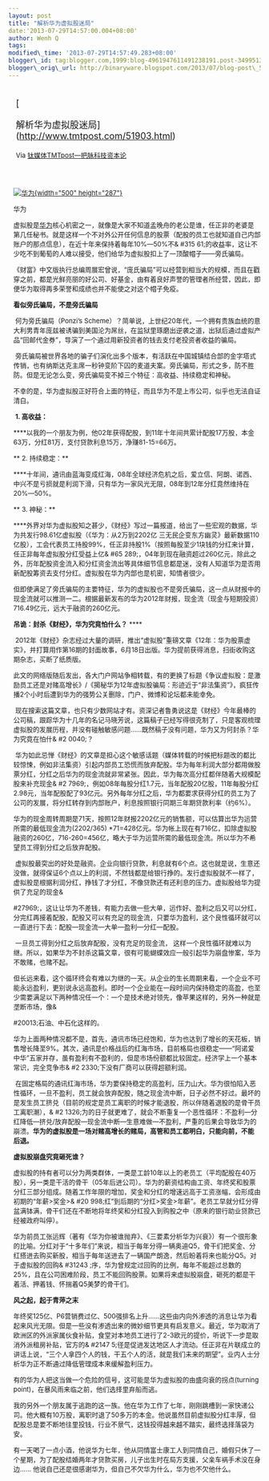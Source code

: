 ```yaml
--- 
layout: post 
title: "解析华为虚拟股迷局" 
date:'2013-07-29T14:57:00.004+08:00' 
author: Wenh Q
tags:
modified\_time: '2013-07-29T14:57:49.283+08:00' 
blogger\_id: tag:blogger.com,1999:blog-4961947611491238191.post-3499513369246959014
blogger\_orig\_url: http://binaryware.blogspot.com/2013/07/blog-post\_5990.html
---
```

<div style="margin: 10px; padding: 5px;">

<div style="font-size: 18px;">

[

解析华为虚拟股迷局](http://www.tmtpost.com/51903.html)

</div>

<div style="font-size: 13px;">

Via [钛媒体TMTpost—把脉科技资本论](http://www.tmtpost.com/)

</div>

</div>

<div style="font-size: 13px; padding: 15px 0 10px 10px;">

<div style="width: 510px;">

[![华为](http://www.tmtpost.com/wp-content/uploads/2013/05/0936011.jpg "华为"){width="500"
height="287"}](http://www.tmtpost.com/wp-content/uploads/2013/05/0936011.jpg)

华为

</div>

<div align="center" style="text-align: left;">

虚拟股是[华为](http://www.tmtpost.com/tag/huawei "查看 华为 中的全部文章")核心机密之一，就像是大家不知道孟晚舟的老公是谁，任正非的老婆是第几任秘书。就是这样一个不对外公开任何信息的股票（配股的员工也就知道自己内部账户的那点信息），在近十年来保持着每年10%—50%不&
#315
61;的收益率，这让不少吃不到葡萄的人难以接受，他们给华为虚拟股扣上了一顶酸帽子——旁氏骗局。

</div>

<div style="text-align: left;">

《财富》中文版执行总编周展宏曾说，“庞氏骗局”可以经营到相当大的规模，而且在戳穿之前，都是光鲜亮丽的好公司、好基金，由有着良好声誉的管理者所经营，因此，即便华为取得再多荣誉和成绩也并不能使之对这个帽子免疫。

</div>

<div style="text-align: left;">

**看似旁氏骗局，不是旁氏骗局**

</div>

<div style="text-align: left;">

 何为旁氏骗局（Ponzi’s
Scheme）？简单说，上世纪20年代，一个拥有贵族血统的意大利男青年庞兹被诱骗到美国沦为屌丝，在监狱里琢磨出逆袭之道，出狱后通过虚拟产品“回邮代金券”，导演了一个通过用新投资者的钱去支付老投资者收益的骗局。

</div>

<div style="text-align: left;">

 旁氏骗局被世界各地的骗子们演化出多个版本，有活跃在中国城镇结合部的金字塔式传销，也有纳斯达克主席一秒钟变阶下囚的麦道夫案。旁氏骗局，形式之多，防不胜防。但是无论怎么变，旁氏骗局变不掉三个特征：高收益、持续稳定和神秘。

</div>

<div style="text-align: left;">

不幸的是，华为虚拟股正好符合上面的特征，而且华为不是上市公司，似乎也无法自证清白。

</div>

<div style="text-align: left;">

 **1. 高收益：**

</div>

<div style="text-align: left;">

****以我的一个朋友为例，他02年获得配股，到11年十年间共累计配股17万股，本金63万，分红81万，支付贷款利息15万，净赚81-15=66万。

</div>

<div style="text-align: left;">

** 2. 持续稳定：**

</div>

<div style="text-align: left;">

****十年间，通讯由蓝海变成红海，08年全球经济危机之后，爱立信、阿朗、诺西、中兴不是亏损就是利润下滑，只有华为一家风光无限，08年到12年分红竟然维持在20%—50%。

</div>

<div style="text-align: left;">

** 3. 神秘：**

</div>

<div style="text-align: left;">

****外界对华为虚拟股知之甚少，《财经》写过一篇报道，给出了一些宏观的数据，华为共发行98.61亿虚拟股（《华为：从2万到2202亿
三无民企变东方幽灵》最新数据110亿股），工会代表员工持股99%，任正非持股1%（按照每股至少1块钱的分红来计算，任正非每年虚拟股分红受益上亿&
#65
289;，04年到现在融资超过260亿元，除此之外，历年配股资金流入和分红资金流出等具体细节信息都是迷，没有人知道华为是否用新配股筹资去支付分红。虚拟股在华为内部也是机密，知情者很少。

</div>

<div style="text-align: left;">

但即使满足了旁氏骗局的主要特征，华为的虚拟股也不是旁氏骗局，这一点从财报中的现金流就可以推测一二。根据最新发布的华为2012年财报，现金流（现金与短期投资）716.49亿元，远大于融资的260亿元。

</div>

<div style="text-align: left;">

**吊诡：封杀《财经》，华为究竟怕什么？** ****

</div>

<div style="text-align: left;">

 2012年《财经》杂志经过大量的调研，推出“虚拟股”重磅文章《12年：华为股票虚实》，并打算用作第16期的封面故事，6月18日出版。华为提前获得消息，扫街收购这期杂志，买断了纸质版。

</div>

<div style="text-align: left;">

此文的网络版随后发出，各大门户网站争相转载，有的更换了标题《争议虚拟股：是激励员工还是对赌高增长》/《揭秘华为12年虚拟股骗局：形迹近于“非法集资”》，疯狂传播2个小时后遭到华为的强势公关删除，门户、微博和论坛都未能幸免。

</div>

<div style="text-align: left;">

 现在搜索这篇文章，也只有少数网站才有。资深记者鲁勇说这是《财经》今年最棒的公司稿，跟踪华为十几年的名记马晓芳说，这篇稿子已经写得很克制了，只是客观梳理虚拟股的发展历程，并没有碰触敏感问题……既然稿子没有问题，华为又为何封杀？华为究竟在怕什&
#2
0040;？

</div>

<div style="text-align: left;">

 华为如此忌惮《财经》的文章是担心这个敏感话题（媒体转载的时候把标题改的都比较惊悚，例如非法集资）引起内部员工恐慌而放弃配股。华为每年利润大部分都用做股票分红，分红之后华为的现金流就非常紧张。因此，华为每次高分红都伴随着大规模配股来补充现金&
#2
7969;，例如08年每股分红1.7元，当年配股20亿股，11年每股分红2.98元，当年配股配了93亿元。另外每年分红之后，华为都要求获得分红的员工为了公司的发展，将分红转存到内部账户，利息按照银行同期三年期贷款利率（约6%）。

</div>

<div style="text-align: left;">

华为的现金周转周期是71天，按照12年财报2202亿元的销售额，可以估算出华为运营所需的最低现金流为(2202/365)
*71=428亿元。华为帐上现在有716亿，扣除虚拟股融资的260亿，716-260=456亿，略大于华为运营所需的最低现金流。所以华为不希望员工得到分红之后放弃配股。

</div>

<div style="text-align: left;">

 虚拟股最突出的好处是融资。企业向银行贷款，利息就有6个点。这也就是说，生意还没做，就得保证6个点以上的利润，不然钱都是给银行挣的。发行虚拟股就不一样了，虚拟股是根据利润分红，挣钱了才分红，不像贷款还有还利息的压力。虚拟股给华为提供了充足的现金&

#27969;，这让让华为不差钱，有能力去做一些大单，运作好、盈利之后又可以分红，分完红再接着配股，配股又可以有充足的现金流，只要华为盈利，这个良性循环就可以一直进行下去：配股—现金流—大单—盈利—分红—配股。

</div>

<div style="text-align: left;">

 一旦员工得到分红之后放弃配股，没有充足的现金流，
这样一个良性循环就难以为继。所以，如果华为不封杀这篇文章，很有可能蝴蝶效应一般引起华为崩盘惨案，华为不敢赌，也赌不起。

</div>

<div style="text-align: left;">

但长远来看，这个循环终会有难以为继的一天。从企业的生长周期来看，一个企业不可能永远盈利，更别说永远高盈利。即时一个企业能在一段时间内保持稳定的高盈，也至少需要满足以下两种情况任一个：一个是技术绝对领先，像苹果这样的，另外一种就是垄断市场，像&

#20013;石油、中石化这样的。

</div>

<div style="text-align: left;">

华为上面两种情况都不是，首先，通讯市场已经饱和，华为也达到了增长的天花板，销售增长降至9%。其次，通讯是价格战后的红海市场，目前格局也很稳定——“阿诺爱中华”五家并存，虽有盈利有不盈利的，但是市场份额都比较固定。经济学上一个基本常识，完全竞争市&
#2
2330;下没有厂商可以获得超额利润。

</div>

<div style="text-align: left;">

 在固定格局的通讯红海市场，华为要保持稳定的高盈利，压力山大。华为很怕陷入恶性循环，一旦不盈利，员工就会放弃配股，随之现金流中断，日子必然不好过。最坏的是发生员工挤兑（目前的规定是员工离职的时候才能退股，所以伴随着退股的是骨干员工离职潮），&
#2
1326;为的日子就更难了，就会不断重复一个恶性循环：不盈利—分红降低—挤兑/放弃配股—现金流中断—生意难做—不盈利，严重的后果会导致华为的崩溃。**华为的虚拟股是一场对赌高增长的赌局，高管和员工都明白，只能向前，不能后退。**

</div>

<div style="text-align: left;">

**虚拟股崩盘究竟砸死谁？**

</div>

<div style="text-align: left;">

虚拟股的持有者可以分为两类群体，一类是工龄10年以上的老员工（平均配股在40万股），另一类是干活的骨干（05年后进公司）。华为的薪资结构由工资、年终奖和股票分红三部分组成。随着工作年限的增加，奖金和分红的增速远高于工资涨幅，会形成由初期的“年薪&gt;奖金&gt;&
#20
998;红”到后期的“分红&gt;奖金&gt;年薪”。老员工早就分红分得盆满钵满，骨干们还在不断地将年终奖和分红投入到购股之中（原来的银行助业贷款已经被政府叫停）。

</div>

<div style="text-align: left;">

华为前员工张运辉（著有《华为你被谁抛弃》、《三要素分析华为兴衰》）有一个很形象的比喻。分红对于“十多年们”来说，相当于每年分得一辆奥迪Q5，骨干们把奖金、分红搭进去购买新股，相当于每年送进去了一辆国产朗逸，然后盼着将来也能分Q5。对于虚拟股的回购&
#31243
;序，华为曾规定过回购的比例，每年不能超过总数的25%，且在公司困难阶段，员工不能回购股票。如果将来虚拟股崩盘，砸死的都是干着活、押着钱、怀揣着Q5美梦的骨干们。

</div>

<div style="text-align: left;">

**风之起，起于青萍之末**

</div>

<div style="text-align: left;">

年终奖125亿、P6营销费过亿、500强排名上升……这些由内向外渗透的消息让华为看起来风光无限。但是一些没有渗透出来的微妙细节更具有启发意义。最近，华为取消了欧洲区的外派家属伙食补贴，食堂对本地员工进行了2-3欧元的提价，听说下一步是取消外派租房补贴，官方的&
#2147
5;径是促进发达地区人才流动。任正非在片联成立的讲话上说，“三个人拿四个人的钱，干五个人的活，就是我们未来的期望”。业内人士分析华为正不断通过降低管理成本来缓解盈利压力。

</div>

<div style="text-align: left;">

有的华为人把这当做一个危险的信号，这可能是华为虚拟股的由盛向衰的拐点(turning
point)，在暴风雨来临之前，他们选择里弃船而逃。

</div>

<div style="text-align: left;">

我的另外一个朋友属于逃跑的这一族。他在华为工作了七年，刚刚跳槽到一家快递公司。他大概有10万股，离职时退了50多万的本金。他说虽然目前虚拟股分红丰厚，但配股总是要不断地往里投钱，行业不景气，这钱投得越来越不踏实，最终选择落袋为安。

</div>

<div style="text-align: left;">

有一天喝了一点小酒，他说华为七年，他从同情富士康工人到同情自己，婚假只休了一个星期，为了配股结婚两年才贷款买房，儿子出生时在局方支援，父亲车祸手术没在身边……
他说自己还是很感谢华为，但自己不欠华为什么，华为也不欠他什么。

</div>

</div>
